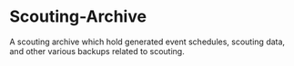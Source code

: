 # Scouting-Archive
A scouting archive which hold generated event schedules, scouting data, and other various backups related to scouting.
